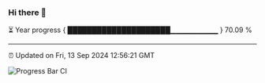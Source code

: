 ### Hi there 👋

⏳ Year progress { █████████████████████▁▁▁▁▁▁▁▁▁ } 70.09 %

---

⏰ Updated on Fri, 13 Sep 2024 12:56:21 GMT

![Progress Bar CI](https://github.com/IshwaranRudhara/GIT-ACTION/workflows/Progress%20Bar%20CI/badge.svg)
